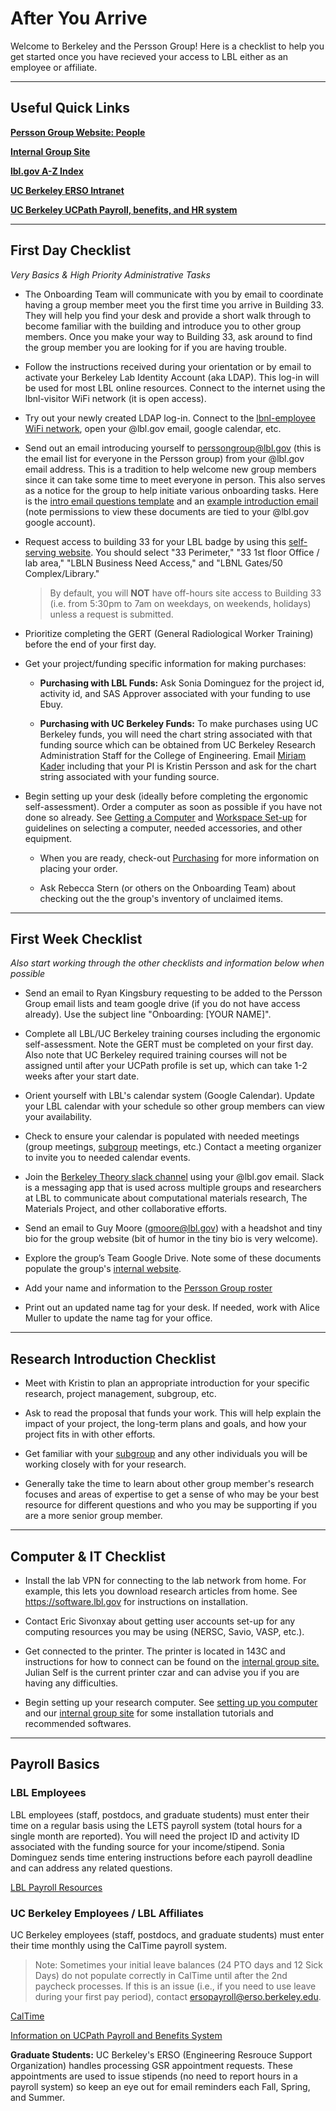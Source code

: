 # After You Arrive

Welcome to Berkeley and the Persson Group! Here is a checklist to help you get started once you have recieved your access to LBL either as an employee or affiliate.

---
## Useful Quick Links

[**Persson Group Website: People**](http://perssongroup.lbl.gov/people.html)

[**Internal Group Site**](https://sites.google.com/a/lbl.gov/perssongroup/home)

[**lbl.gov A-Z Index**](http://www.lbl.gov/a-z-index/)

[**UC Berkeley ERSO Intranet**](https://www.erso.berkeley.edu/)

[**UC Berkeley UCPath Payroll, benefits, and HR system**](https://ucpath.berkeley.edu/home)

---
## First Day Checklist
*Very Basics & High Priority Administrative Tasks*

* The Onboarding Team will communicate with you by email to coordinate having a group member meet you the first time you arrive in Building 33. They will help you find your desk and provide a short walk through to become familiar with the building and introduce you to other group members. Once you make your way to Building 33, ask around to find the group member you are looking for if you are having trouble.

* Follow the instructions received during your orientation or by email to activate your Berkeley Lab Identity Account (aka LDAP). This log-in will be used for most LBL online resources. Connect to the internet using the lbnl-visitor WiFi network (it is open access).

* Try out your newly created LDAP log-in. Connect to the [lbnl-employee WiFi network](https://commons.lbl.gov/display/itfaq/Wireless+Networking), open your @lbl.gov email, google calendar, etc.

* Send out an email introducing yourself to perssongroup@lbl.gov (this is the email list for everyone in the Persson group) from your @lbl.gov email address. This is a tradition to help welcome new group members since it can take some time to meet everyone in person. This also serves as a notice for the group to help initiate various onboarding tasks. Here is the [intro email questions template](https://drive.google.com/a/lbl.gov/file/d/1OwWeS6nOFMaYuBvkQ_XuSCswPJ8CFiAf/view?usp=sharing) and an [example introduction email](https://drive.google.com/a/lbl.gov/file/d/1pOgurnt_27VDKqKs3OekR9XXgEcEtaqh/view?usp=sharing) (note permissions to view these documents are tied to your @lbl.gov google account).

* Request access to building 33 for your LBL badge by using this [self-serving website](https://site-security.lbl.gov/service/badging-building-access/building-access/). You should select "33 Perimeter," "33 1st floor Office / lab area," "LBLN Business Need Access," and "LBNL Gates/50 Complex/Library."
  >By default, you will **NOT** have off-hours site access to Building 33 (i.e. from 5:30pm to 7am on weekdays, on weekends, holidays) unless a request is submitted.

* Prioritize completing the GERT (General Radiological Worker Training) before the end of your first day.

* Get your project/funding specific information for making purchases:

    * **Purchasing with LBL Funds:** Ask Sonia Dominguez for the project id, activity id, and SAS Approver associated with your funding to use Ebuy.
    
    * **Purchasing with UC Berkeley Funds:** To make purchases using UC Berkeley funds, you will need the chart string associated with that funding source which can be obtained from UC Berkeley Research Administration Staff for the College of Engineering. Email [Miriam Kader](http://www.erso.berkeley.edu/erso/content/research-administration) including that your PI is Kristin Persson and ask for the chart string associated with your funding source.

* Begin setting up your desk (ideally before completing the ergonomic self-assessment). Order a computer as soon as possible if you have not done so already. See [Getting a Computer](../getting_started/buy_computer.md) and [Workspace Set-up](../getting_started/workspace.md) for guidelines on selecting a computer, needed accessories, and other equipment. 

    * When you are ready, check-out [Purchasing](../policies/purchasing.md) for more information on placing your order.
    
    * Ask Rebecca Stern (or others on the Onboarding Team) about checking out the the group's inventory of unclaimed items.

---
## First Week Checklist
*Also start working through the other checklists and information below when possible*

* Send an email to Ryan Kingsbury requesting to be added to the Persson Group email lists and team google drive (if you do not have access already). Use the subject line "Onboarding: [YOUR NAME]".

* Complete all LBL/UC Berkeley training courses including the ergonomic self-assessment. Note the GERT must be completed on your first day. Also note that UC Berkeley required training courses will not be assigned
until after your UCPath profile is set up, which can take 1-2 weeks after your start date.

* Orient yourself with LBL's calendar system (Google Calendar). Update your LBL calendar with your schedule so other group members can view your availability.

* Check to ensure your calendar is populated with needed meetings (group meetings, [subgroup](../policies/meetings.md) meetings, etc.) Contact a meeting organizer to invite you to needed calendar events.

* Join the [Berkeley Theory slack channel](https://berkeleytheory.slack.com) using your @lbl.gov email. Slack is a messaging app that is used across multiple groups and researchers at LBL to communicate about computational materials research, The Materials Project, and other collaborative efforts.

* Send an email to Guy Moore (gmoore@lbl.gov) with a headshot and tiny bio for the group website (bit of humor in the tiny bio is very welcome).

* Explore the group’s Team Google Drive. Note some of these documents populate the group's [internal website](https://sites.google.com/a/lbl.gov/perssongroup/home).

* Add your name and information to the [Persson Group roster](https://docs.google.com/spreadsheets/d/1p_B3systKq6PYCuHrbT0rGqEl18QWMaqp6x664Za8zw/edit)

* Print out an updated name tag for your desk. If needed, work with Alice Muller to update the name tag for your office.

---
## Research Introduction Checklist

* Meet with Kristin to plan an appropriate introduction for your specific research, project management, subgroup, etc.

* Ask to read the proposal that funds your work. This will help explain the impact of your project, the long-term plans and goals, and how your project fits in with other efforts.

* Get familiar with your [subgroup](../policies/meetings.md) and any other individuals you will be working closely with for your research.

* Generally take the time to learn about other group member's research focuses and areas of expertise to get a sense of who may be your best resource for different questions and who you may be supporting if you are a more senior group member.

---
## Computer & IT Checklist

* Install the lab VPN for connecting to the lab network from home. For example, this lets you download research articles from home. See https://software.lbl.gov for instructions on installation.

* Contact Eric Sivonxay about getting user accounts set-up for any computing resources you may be using (NERSC, Savio, VASP, etc.).

* Get connected to the printer. The printer is located in 143C and instructions for how to connect can be found on the [internal group site.](https://sites.google.com/a/lbl.gov/perssongroup/printers-in-persson-group) Julian Self is the current printer czar and can advise you if you are having any difficulties.

* Begin setting up your research computer. See [setting up you computer](../computing/new_computer.md) and our [internal group site](https://sites.google.com/a/lbl.gov/perssongroup/technical-documentation-and-tutorials) for some installation tutorials and recommended softwares.

---
## Payroll Basics
### LBL Employees
LBL employees (staff, postdocs, and graduate students) must enter their time on a regular basis using the LETS payroll system (total hours for a single month are reported). You will need the project ID and activity ID associated with the funding source for your income/stipend. Sonia Dominguez sends time entering instructions before each payroll deadline and can address any related questions. 

[LBL Payroll Resources](https://www2.lbl.gov/Workplace/CFO/co/pay/index.html)

### UC Berkeley Employees / LBL Affiliates
UC Berkeley employees (staff, postdocs, and graduate students) must enter their time monthly using the CalTime payroll system.
> Note: Sometimes your initial leave balances (24 PTO days and 12 Sick Days) do not populate correctly in CalTime until after the 2nd paycheck processes. If this is an issue (i.e., if you need to use leave during your first pay period), contact ersopayroll@erso.berkeley.edu.

[CalTime](https://caltime.berkeley.edu/)

[Information on UCPath Payroll and Benefits System](https://ucpath.berkeley.edu/home)

**Graduate Students:** UC Berkeley's ERSO (Engineering Resrouce Support Organization) handles processing GSR appointment requests. These appointments are used to issue stipends (no need to report hours in a payroll system) so keep an eye out for email reminders each Fall, Spring, and Summer.
